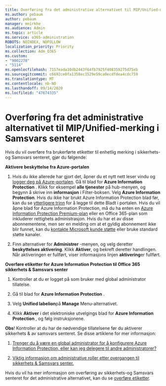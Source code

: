 ```yaml
---
title: Overføring fra det administrative alternativet til MIP/Unified-merking i Samsvars senteret
ms.author: pebaum
author: pebaum
manager: mnirkhe
ms.audience: Admin
ms.topic: article
ms.service: o365-administration
ROBOTS: NOINDEX, NOFOLLOW
localization_priority: Priority
ms.collection: Adm_O365
ms.custom:
- "9002278"
- "5114"
ms.openlocfilehash: 7157eada10db2443f64fb7925f408359275d75eb
ms.sourcegitcommit: c6692ce0fa1358ec3529e59ca0ecdfdea4cdc759
ms.translationtype: MT
ms.contentlocale: nb-NO
ms.lasthandoff: 09/14/2020
ms.locfileid: "47674335"
---
```

# <a name="migration-from-aip-to-mipunified-labeling-in-the-compliance-center"></a>Overføring fra det administrative alternativet til MIP/Unified-merking i Samsvars senteret

Hvis du vil overføre fra brukerførte etiketter til enhetlig merking i sikkerhets-og Samsvars senteret, gjør du følgende:

**Aktivere beskyttelse fra Azure-portalen**

1. Hvis du ikke allerede har gjort det, åpner du et nytt nett leser vindu og [logger deg på Azure-portalen](https://docs.microsoft.com/azure/information-protection/deploy-use/configure-policy#signing-in-to-the-azure-portal). Gå til blad for **Azure Information Protection** . Klikk for eksempel **alle tjenester** på hub-menyen, og begynn å skrive inn **informasjon** i Filter-boksen. Velg **Azure Information Protection**. Hvis du ikke har brukt Azure Information Protection blad før, kan du se [ytterligere trinn](https://docs.microsoft.com/azure/information-protection/deploy-use/configure-policy#to-access-the-azure-information-protection-blade-for-the-first-time) for å legge til dette Bladt i portalen. Hvis du vil åpne blad for Azure Information Protection, må du ha enten en [Azure Information Protection Premium-plan](https://www.microsoft.com/cloud-platform/azure-information-protection-pricing) eller en Office 365-plan som inkluderer rettighets administrasjon. Hvis du har et av disse abonnementene, men ser en melding om at et gyldig abonnement ikke blir funnet, kan du [kontakte Microsoft kunde støtte](https://docs.microsoft.com/azure/information-protection/get-started/information-support#to-contact-microsoft-support) eller bruke standard støtte kanaler.

2. Finn alternativer for **Administrer** -menyen, og velg deretter **beskyttelses aktivering**. Klikk **Aktiver**, og bekreft deretter handlingen. Når aktiveringen er fullført, viser informasjons linjen **aktivering**er fullført.

**Overføre etiketter for Azure Information Protection til Office 365 sikkerhets & Samsvars senter**

1. Kontroller at du er logget på som bruker med global administrator tillatelse.

2. Gå til blad for **Azure Information Protection** .

3. Velg **Unified labelion**på **Manage** Menu-alternativet.

4. Klikk **Aktiver** i det elektroniske utvelgings blad for **Azure Information Protection** , og følg instruksjonene.

**Obs**! Kontroller at du har de nødvendige tillatelsene før du aktiverer sikkerhets & av samsvars senteret. Se disse artiklene for mer informasjon:

1. [Trenger du å være en global administrator for å konfigurere Azure Information Protection, eller kan jeg delegere til andre administratorer?](https://docs.microsoft.com/azure/information-protection/faqs#do-you-need-to-be-a-global-admin-to-configure-azure-information-protection-or-can-i-delegate-to-other-administrators)

2. [Viktig informasjon om administrative roller etter overgangen til sikkerhets & Samsvars senter.](https://docs.microsoft.com/azure/information-protection/configure-policy-migrate-labels#important-information-about-administrative-roles)

Hvis du vil ha mer informasjon om overføring av sikkerhets-og Samsvars senteret for det administrative alternativet, kan du se [overføre etiketter](https://docs.microsoft.com/azure/information-protection/configure-policy-migrate-labels).
